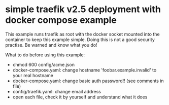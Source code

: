 # simple traefik v2.5 deployment with docker compose example

This example runs traefik as root with the docker socket mounted into the container to keep this example simple.
Doing this is not a good security practise. Be warned and know what you do!

What to do before using this example:

* chmod 600 config/acme.json
* docker-compose.yaml: change hostname 'foobar.example.invalid' to your real hostname
* docker-compose.yaml: change basic auth password!! (see comments in file)
* config/traefik.yaml: change email address 
* open each file, check it by yourself and understand what it does

